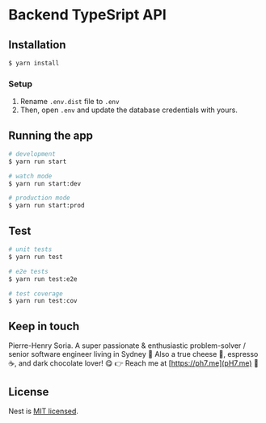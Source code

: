 # Backend TypeSript API

## Installation

```bash
$ yarn install
```


### Setup
1. Rename `.env.dist` file to `.env`
2. Then, open `.env` and update the database credentials with yours.


## Running the app

```bash
# development
$ yarn run start

# watch mode
$ yarn run start:dev

# production mode
$ yarn run start:prod
```


## Test

```bash
# unit tests
$ yarn run test

# e2e tests
$ yarn run test:e2e

# test coverage
$ yarn run test:cov
```

## Keep in touch

Pierre-Henry Soria. A super passionate & enthusiastic problem-solver / senior software engineer living in Sydney 🦘 Also a true cheese 🧀, espresso ☕️, and dark chocolate lover! 😋  👉 Reach me at [https://ph7.me](pH7.me) 💫 

## License

Nest is [MIT licensed](LICENSE).
